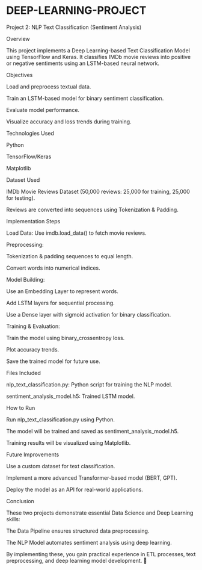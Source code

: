# DEEP-LEARNING-PROJECT

Project 2: NLP Text Classification (Sentiment Analysis)

Overview

This project implements a Deep Learning-based Text Classification Model using TensorFlow and Keras. It classifies IMDb movie reviews into positive or negative sentiments using an LSTM-based neural network.

Objectives

Load and preprocess textual data.

Train an LSTM-based model for binary sentiment classification.

Evaluate model performance.

Visualize accuracy and loss trends during training.

Technologies Used

Python

TensorFlow/Keras

Matplotlib

Dataset Used

IMDb Movie Reviews Dataset (50,000 reviews: 25,000 for training, 25,000 for testing).

Reviews are converted into sequences using Tokenization & Padding.

Implementation Steps

Load Data: Use imdb.load_data() to fetch movie reviews.

Preprocessing:

Tokenization & padding sequences to equal length.

Convert words into numerical indices.

Model Building:

Use an Embedding Layer to represent words.

Add LSTM layers for sequential processing.

Use a Dense layer with sigmoid activation for binary classification.

Training & Evaluation:

Train the model using binary_crossentropy loss.

Plot accuracy trends.

Save the trained model for future use.

Files Included

nlp_text_classification.py: Python script for training the NLP model.

sentiment_analysis_model.h5: Trained LSTM model.

How to Run

Run nlp_text_classification.py using Python.

The model will be trained and saved as sentiment_analysis_model.h5.

Training results will be visualized using Matplotlib.

Future Improvements

Use a custom dataset for text classification.

Implement a more advanced Transformer-based model (BERT, GPT).

Deploy the model as an API for real-world applications.

Conclusion

These two projects demonstrate essential Data Science and Deep Learning skills:

The Data Pipeline ensures structured data preprocessing.

The NLP Model automates sentiment analysis using deep learning.

By implementing these, you gain practical experience in ETL processes, text preprocessing, and deep learning model development. 🚀

